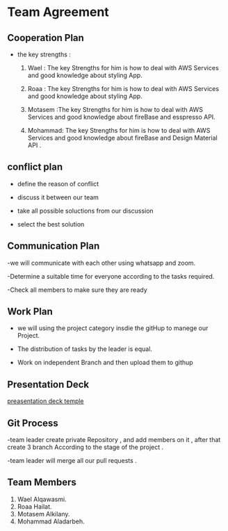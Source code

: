 # Team Agreement

## Cooperation Plan

* the key strengths :

    1. Wael    : The key Strengths for him is how to deal with AWS Services  and good knowledge about styling App.

    2. Roaa    : The key Strengths for him is how to deal with AWS Services and good knowledge about styling App.

    3. Motasem :The key Strengths for him is how to deal with AWS Services and good knowledge about fireBase and esspresso API.

    4. Mohammad: The key Strengths for him is how to deal with AWS Services and good knowledge about fireBase and Design Material API .

## conflict plan

- define the reason of conflict

- discuss it between our team

- take all possible soluctions from our discussion

- select the best solution

## Communication Plan

-we will communicate with each other using whatsapp and zoom.

-Determine a suitable time for everyone according to the tasks required.

-Check all members to make sure they are ready

## Work Plan

- we will using the project category insdie the gitHup to manege our Project.

- The distribution of tasks by the leader is equal.

- Work on independent Branch and then upload them to githup

## Presentation Deck

[preasentation deck temple](https://docs.google.com/presentation/d/1eYB9GMIdIi6pNebQJN_GtAuydCLS-qsbgxvXNbqz5S4/edit?usp=sharing)

## Git Process

-team leader create private Repository , and add members on it , after that create 3 branch According to the stage of the project .

-team leader will merge all our pull requests .

## Team Members

1. Wael Alqawasmi.
2. Roaa Hailat.
3. Motasem Alkilany.
4. Mohammad Aladarbeh.